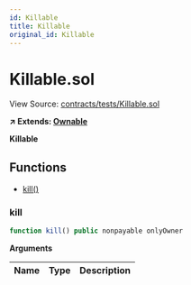 ```yaml
---
id: Killable
title: Killable
original_id: Killable
---
```


# Killable.sol

View Source: [contracts/tests/Killable.sol](https://github.com/vegaprotocol/MultisigControl/blob/solidoc/docs/Killable.md)

**↗ Extends: [Ownable](./Ownable)**

**Killable**

## Functions

- [kill()](#kill)

### kill

```js
function kill() public nonpayable onlyOwner 
```

**Arguments**

| Name        | Type           | Description  |
| ------------- |------------- | -----|

